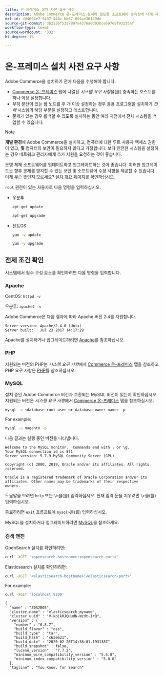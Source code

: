 ```yaml
---
title: 온-프레미스 설치 사전 요구 사항
description: Adobe Commerce 온-프레미스 설치에 필요한 소프트웨어 종속성에 대해 자세히 알아보세요.
exl-id: dd4694e7-5437-440c-bb67-804ae36149de
source-git-commit: db2256f5327897a4376a0d038ce697e8f93235af
workflow-type: tm+mt
source-wordcount: '332'
ht-degree: 1%

---
```


# 온-프레미스 설치 사전 요구 사항

Adobe Commerce을 설치하기 전에 다음을 수행해야 합니다.

* [Commerce 온-프레미스](../system-requirements.md) 탭에 나열된 *시스템 요구 사항*&#x200B;을(를) 충족하는 호스트를 하나 이상 설정합니다.
* 부하 분산이 있는 웹 노드를 두 개 이상 설정하는 경우 응용 프로그램을 설치하기 _전에_ 시스템의 해당 부분을 설정하고 테스트합니다.
* 문제가 있는 경우 롤백할 수 있도록 설치하는 동안 여러 지점에서 전체 시스템을 백업할 수 있습니다.

>[!NOTE]
>
>**개발 환경**&#x200B;에 Adobe Commerce을 설치하고, 컴퓨터에 대한 루트 사용자 액세스 권한이 있고, **및** 컴퓨터의 보안이 필요하지 않다고 가정합니다. 보다 안전한 시스템을 설정하는 경우 네트워크 관리자에게 추가 지원을 요청하는 것이 좋습니다.

운영 체제 소프트웨어를 업데이트하고 업그레이드하는 것이 좋습니다. 이러한 업그레이드는 향후 문제를 방지할 수 있는 보안 및 소프트웨어 수정 사항을 제공할 수 있습니다. 이게 무슨 뜻인지 모르세요? [설치 개요 페이지](../overview.md)를 확인하십시오.

`root` 권한이 있는 사용자로 다음 명령을 입력하십시오.

* 우분투

  ```bash
  apt-get update
  ```

  ```bash
  apt-get upgrade
  ```

* 센트OS

  ```bash
  yum -y update
  ```

  ```bash
  yum -y upgrade
  ```

## 전제 조건 확인

시스템에서 필수 구성 요소를 확인하려면 다음 명령을 입력합니다.

### Apache

CentOS: `httpd -v`

우분투: `apache2 -v`

Adobe Commerce은 다음 결과에 따라 Apache 버전 2.4를 지원합니다.

```
Server version: Apache/2.4.0 (Unix)
Server built:   Jul 23 2017 14:17:29
```

Apache를 설치하거나 업그레이드하려면 [Apache](web-server/apache.md)를 참조하십시오.

### PHP

지원되는 버전의 PHP는 *시스템 요구 사항*&#x200B;에서 [Commerce 온-프레미스](../system-requirements.md) 탭을 참조하고 PHP 요구 사항은 [PHP](../system-requirements.md#php-settings)를 참조하십시오.

### MySQL

설치 중인 Adobe Commerce 버전과 호환되는 MySQL 버전이 있는지 확인하십시오. 지원되는 버전은 *시스템 요구 사항*&#x200B;에서 [Commerce 온-프레미스](../system-requirements.md) 탭을 참조하십시오.

```bash
mysql -u <database root user or database owner name> -p
```

For example:

```bash
mysql -u magento -p
```

다음 결과는 실행 중인 버전을 나타냅니다.

```
Welcome to the MySQL monitor.  Commands end with ; or \g.
Your MySQL connection id is 871
Server version: 5.7.9 MySQL Community Server (GPL)

Copyright (c) 2000, 2019, Oracle and/or its affiliates. All rights reserved.

Oracle is a registered trademark of Oracle Corporation and/or its
affiliates. Other names may be trademarks of their respective
owners.
```

도움말을 보려면 `help` 또는 `\h`을(를) 입력하십시오. 현재 입력 문을 지우려면 `\c`을(를) 입력하십시오.

종료하려면 `exit` 프롬프트에 `mysql>`을(를) 입력하십시오.

MySQL을 설치하거나 업그레이드하려면 [MySQL](database/mysql.md)을 참조하세요.

### 검색 엔진

OpenSearch 설치를 확인하려면:

```bash
curl -XGET '<opensearch-hostname>:<opensearch-port>'
```

Elasticsearch 설치를 확인하려면:

```bash
curl -XGET '<elasticsearch-hostname>:<elasticsearch-port>'
```

For example:

```bash
curl -XGET 'localhost:9200'
```

```
{
  "name" : "Z0S2B05",
  "cluster_name" : "elasticsearch_myname",
  "cluster_uuid" : "V-kpikRJQHudN-Wzdt-IrQ",
  "version" : {
    "number" : "6.8.7",
    "build_flavor" : "oss",
    "build_type" : "tar",
    "build_hash" : "c63e621",
    "build_date" : "2020-02-26T14:38:01.193138Z",
    "build_snapshot" : false,
    "lucene_version" : "7.7.2",
    "minimum_wire_compatibility_version" : "5.6.0",
    "minimum_index_compatibility_version" : "5.0.0"
  },
  "tagline" : "You Know, for Search"
```

